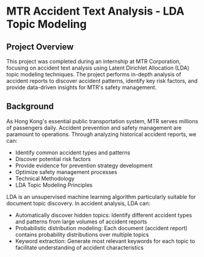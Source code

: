 # MTR Accident Text Analysis - LDA Topic Modeling
## Project Overview
This project was completed during an internship at MTR Corporation, focusing on accident text analysis using Latent Dirichlet Allocation (LDA) topic modeling techniques. The project performs in-depth analysis of accident reports to discover accident patterns, identify key risk factors, and provide data-driven insights for MTR's safety management.

## Background
As Hong Kong's essential public transportation system, MTR serves millions of passengers daily. Accident prevention and safety management are paramount to operations. Through analyzing historical accident reports, we can:

+ Identify common accident types and patterns
+ Discover potential risk factors
+ Provide evidence for prevention strategy development
+ Optimize safety management processes
+ Technical Methodology
+ LDA Topic Modeling Principles

LDA is an unsupervised machine learning algorithm particularly suitable for document topic discovery. In accident analysis, LDA can:

* Automatically discover hidden topics: Identify different accident types and patterns from large volumes of accident reports
* Probabilistic distribution modeling: Each document (accident report) contains probability distributions over multiple topics
* Keyword extraction: Generate most relevant keywords for each topic to facilitate understanding of accident characteristics
